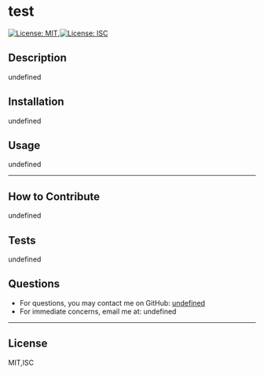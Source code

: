 # test

[![License: MIT](https://img.shields.io/badge/License-MIT-blue.svg)](https://opensource.org/licenses/MIT),[![License: ISC](https://img.shields.io/badge/License-ISC-blue.svg)](https://opensource.org/licenses/ISC)

## Description
undefined



## Installation
undefined

## Usage
undefined

---

## How to Contribute
undefined

## Tests
undefined

## Questions
* For questions, you may contact me on GitHub: [undefined](https://github.com/undefined)
* For immediate concerns, email me at: undefined

---

## License
MIT,ISC